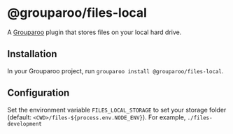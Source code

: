 # @grouparoo/files-local

A [Grouparoo](https://www.grouparoo.com) plugin that stores files on your local hard drive.

## Installation

In your Grouparoo project, run `grouparoo install @grouparoo/files-local`.

## Configuration

Set the environment variable `FILES_LOCAL_STORAGE` to set your storage folder (default: `<CWD>/files-${process.env.NODE_ENV}`). For example, `./files-development`
